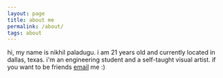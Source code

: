 ```yaml
---
layout: page
title: about me
permalink: /about/
tags: about
---
```


hi, my name is nikhil paladugu. i am 21 years old and currently located in dallas, texas. i'm an engineering student and a self-taught visual artist. if you want to be friends [email](mailto:n@nikhilpaladugu.com) me :)
